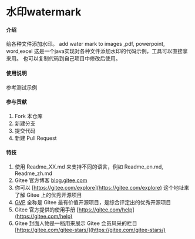 # 水印watermark

#### 介绍
给各种文件添加水印。
add water mark to images ,pdf, powerpoint, word,excel
这是一个java实现对各种文件添加水印的代码示例，工具可以直接拿来用。
也可以复制代码到自己项目中修改后使用。

#### 使用说明

参考测试示例

#### 参与贡献

1.  Fork 本仓库
2.  新建分支
3.  提交代码
4.  新建 Pull Request


#### 特技

1.  使用 Readme_XX.md 来支持不同的语言，例如 Readme\_en.md, Readme\_zh.md
2.  Gitee 官方博客 [blog.gitee.com](https://blog.gitee.com)
3.  你可以 [https://gitee.com/explore](https://gitee.com/explore) 这个地址来了解 Gitee 上的优秀开源项目
4.  [GVP](https://gitee.com/gvp) 全称是 Gitee 最有价值开源项目，是综合评定出的优秀开源项目
5.  Gitee 官方提供的使用手册 [https://gitee.com/help](https://gitee.com/help)
6.  Gitee 封面人物是一档用来展示 Gitee 会员风采的栏目 [https://gitee.com/gitee-stars/](https://gitee.com/gitee-stars/)
